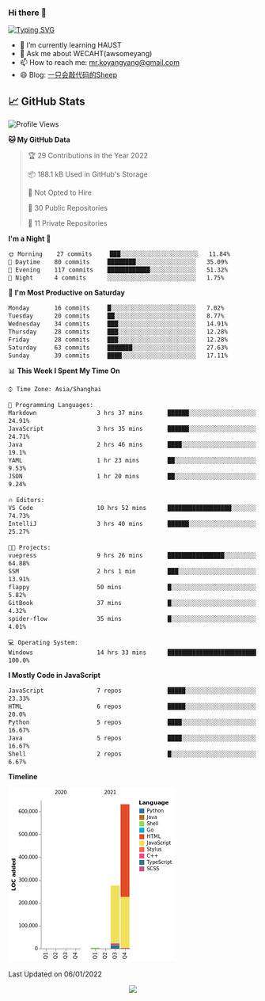 ### Hi there 👋

[![Typing SVG](https://readme-typing-svg.herokuapp.com?color=%23F78A63&lines=Here+are+some+ideas+to+get+you+started%3A)](https://git.io/typing-svg)

- 🌱 I’m currently learning HAUST
- 💬 Ask me about WECAHT(awsomeyang)
- 📫 How to reach me: mr.koyangyang@gmail.com
- 😄 Blog: [一只会敲代码的Sheep](https://codeyang.pages.dev/)


## &#x1f4c8; GitHub Stats
<!--START_SECTION:waka-->
![Profile Views](http://img.shields.io/badge/Profile%20Views-0-blue)

**🐱 My GitHub Data** 

> 🏆 29 Contributions in the Year 2022
 > 
> 📦 188.1 kB Used in GitHub's Storage 
 > 
> 🚫 Not Opted to Hire
 > 
> 📜 30 Public Repositories 
 > 
> 🔑 11 Private Repositories  
 > 
**I'm a Night 🦉** 

```text
🌞 Morning    27 commits     ███░░░░░░░░░░░░░░░░░░░░░░   11.84% 
🌆 Daytime    80 commits     ████████░░░░░░░░░░░░░░░░░   35.09% 
🌃 Evening    117 commits    ████████████░░░░░░░░░░░░░   51.32% 
🌙 Night      4 commits      ░░░░░░░░░░░░░░░░░░░░░░░░░   1.75%

```
📅 **I'm Most Productive on Saturday** 

```text
Monday       16 commits     █░░░░░░░░░░░░░░░░░░░░░░░░   7.02% 
Tuesday      20 commits     ██░░░░░░░░░░░░░░░░░░░░░░░   8.77% 
Wednesday    34 commits     ███░░░░░░░░░░░░░░░░░░░░░░   14.91% 
Thursday     28 commits     ███░░░░░░░░░░░░░░░░░░░░░░   12.28% 
Friday       28 commits     ███░░░░░░░░░░░░░░░░░░░░░░   12.28% 
Saturday     63 commits     ███████░░░░░░░░░░░░░░░░░░   27.63% 
Sunday       39 commits     ████░░░░░░░░░░░░░░░░░░░░░   17.11%

```


📊 **This Week I Spent My Time On** 

```text
⌚︎ Time Zone: Asia/Shanghai

💬 Programming Languages: 
Markdown                 3 hrs 37 mins       ██████░░░░░░░░░░░░░░░░░░░   24.91% 
JavaScript               3 hrs 35 mins       ██████░░░░░░░░░░░░░░░░░░░   24.71% 
Java                     2 hrs 46 mins       ████░░░░░░░░░░░░░░░░░░░░░   19.1% 
YAML                     1 hr 23 mins        ██░░░░░░░░░░░░░░░░░░░░░░░   9.53% 
JSON                     1 hr 20 mins        ██░░░░░░░░░░░░░░░░░░░░░░░   9.24%

🔥 Editors: 
VS Code                  10 hrs 52 mins      ██████████████████░░░░░░░   74.73% 
IntelliJ                 3 hrs 40 mins       ██████░░░░░░░░░░░░░░░░░░░   25.27%

🐱‍💻 Projects: 
vuepress                 9 hrs 26 mins       ████████████████░░░░░░░░░   64.88% 
SSM                      2 hrs 1 min         ███░░░░░░░░░░░░░░░░░░░░░░   13.91% 
flappy                   50 mins             █░░░░░░░░░░░░░░░░░░░░░░░░   5.82% 
GitBook                  37 mins             █░░░░░░░░░░░░░░░░░░░░░░░░   4.32% 
spider-flow              35 mins             █░░░░░░░░░░░░░░░░░░░░░░░░   4.01%

💻 Operating System: 
Windows                  14 hrs 33 mins      █████████████████████████   100.0%

```

**I Mostly Code in JavaScript** 

```text
JavaScript               7 repos             █████░░░░░░░░░░░░░░░░░░░░   23.33% 
HTML                     6 repos             █████░░░░░░░░░░░░░░░░░░░░   20.0% 
Python                   5 repos             ████░░░░░░░░░░░░░░░░░░░░░   16.67% 
Java                     5 repos             ████░░░░░░░░░░░░░░░░░░░░░   16.67% 
Shell                    2 repos             █░░░░░░░░░░░░░░░░░░░░░░░░   6.67%

```


**Timeline**

![Chart not found](https://raw.githubusercontent.com/koyangyang/koyangyang/main/charts/bar_graph.png) 


 Last Updated on 06/01/2022
<!--END_SECTION:waka-->

<!-- <div align="center"><img src="https://github-readme-streak-stats.koyang.workers.dev/?user=koyangyang" ></div> -->

<div align="center"><img src="https://activity-graph.koyang.workers.dev/graph?username=koyangyang&theme=github-light" ></div>

<!-- <div align="center"><img src="https://cdn.jsdelivr.net/gh/koyangyang/hugo_comment/assets/github-contribution-grid-snake.svg" ></div> -->

<!-- ![](https://github-readme-stats.vercel.app/api?username=koyangyang&show_icons=true&theme=flag-india)![](https://github-readme-stats.vercel.app/api/top-langs/?username=koyangyang&layout=compact) -->
<!-- <div align="center"><img src="https://github-readme-stats.vercel.app/api?username=koyangyang&show_icons=true&theme=flag-india" ></div> -->
<!-- <img src="https://github-readme-stats.vercel.app/api/top-langs/?username=koyangyang&layout=compact" > -->



<!-- <div align="center"><img src="https://github-readme-stats.vercel.app/api/wakatime?username=koyangyang" ></div> -->


<!--
[![Top Langs](https://github-readme-stats.vercel.app/api/top-langs/?username=koyangyang&langs_count=8)](https://github.com/anuraghazra/github-readme-stats)
- 🔭 I’m currently working on ...
- 👯 I’m looking to collaborate on ...
- 🤔 I’m looking for help with ...
- 💬 Ask me about ...
- 📫 How to reach me: ...
- 😄 Pronouns: ...
- ⚡ Fun fact: ...
-->
